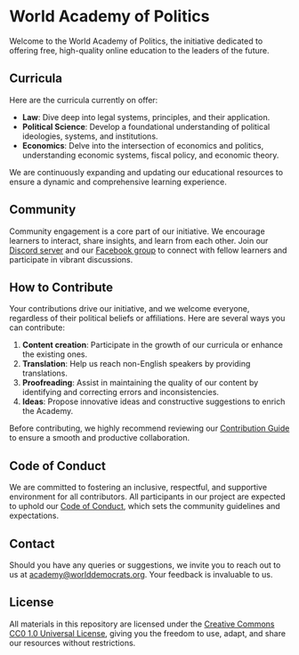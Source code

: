 # World Academy of Politics

Welcome to the World Academy of Politics, the initiative dedicated to offering free, high-quality online education to the leaders of the future.

## Curricula

Here are the curricula currently on offer:

- **Law**: Dive deep into legal systems, principles, and their application.
- **Political Science**: Develop a foundational understanding of political ideologies, systems, and institutions.
- **Economics**: Delve into the intersection of economics and politics, understanding economic systems, fiscal policy, and economic theory.

We are continuously expanding and updating our educational resources to ensure a dynamic and comprehensive learning experience.

## Community

Community engagement is a core part of our initiative. We encourage learners to interact, share insights, and learn from each other. Join our [Discord server](https://discord.gg/KhuwtTPnXa) and our [Facebook group](https://www.facebook.com/groups/worlddemocrats) to connect with fellow learners and participate in vibrant discussions.

## How to Contribute

Your contributions drive our initiative, and we welcome everyone, regardless of their political beliefs or affiliations. Here are several ways you can contribute:

1. **Content creation**: Participate in the growth of our curricula or enhance the existing ones.
2. **Translation**: Help us reach non-English speakers by providing translations.
3. **Proofreading**: Assist in maintaining the quality of our content by identifying and correcting errors and inconsistencies.
4. **Ideas**: Propose innovative ideas and constructive suggestions to enrich the Academy.

Before contributing, we highly recommend reviewing our [Contribution Guide](CONTRIBUTING.md) to ensure a smooth and productive collaboration.

## Code of Conduct

We are committed to fostering an inclusive, respectful, and supportive environment for all contributors. All participants in our project are expected to uphold our [Code of Conduct](CODE_OF_CONDUCT.md), which sets the community guidelines and expectations.

## Contact

Should you have any queries or suggestions, we invite you to reach out to us at [academy@worlddemocrats.org](mailto:academy@worlddemocrats.org). Your feedback is invaluable to us.

## License

All materials in this repository are licensed under the [Creative Commons CC0 1.0 Universal License](LICENSE), giving you the freedom to use, adapt, and share our resources without restrictions.
